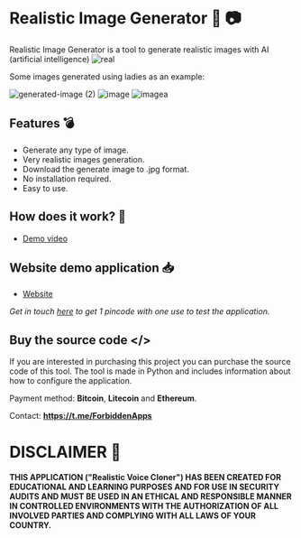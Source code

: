 # Realistic Image Generator 🤖 📷
Realistic Image Generator is a tool to generate realistic images with AI (artificial intelligence)
![real](https://github.com/ForbiddenApps/Realistic-Image-Generator/assets/164560634/63854d34-a149-467c-b4ed-bf8992d4da4d)

Some images generated using ladies as an example:

![generated-image (2)](https://github.com/ForbiddenApps/Realistic-Image-Generator/assets/164560634/4475c613-00ba-418c-ae4a-0683dba4778d)
![image](https://github.com/ForbiddenApps/Realistic-Image-Generator/assets/164560634/c513949a-0a29-4e8c-9a82-f95547a3dbca)
![imagea](https://github.com/ForbiddenApps/Realistic-Image-Generator/assets/164560634/00b82d2e-1d1a-4b7b-a0b8-b0afae6bb290)

## Features 💣

+ Generate any type of image.
+ Very realistic images generation.
+ Download the generate image to .jpg format.
+ No installation required.
+ Easy to use.

## How does it work? 🧪 

+ [Demo video](https://www.youtube.com/watch?v=NpCoUD3B8AM)

## Website demo application 📥

+ [Website](https://forbiddenapps.com/realistic-image-generator.php)

*Get in touch [here](https://t.me/ForbiddenApps) to get 1 pincode with one use to test the application.*

 ## Buy the source code </>
 
If you are interested in purchasing this project you can purchase the source code of this tool. The tool is made in Python and includes information about how to configure the application.

Payment method: **Bitcoin**, **Litecoin** and **Ethereum**.

Contact: **https://t.me/ForbiddenApps**

# DISCLAIMER 📜

**THIS APPLICATION ("Realistic Voice Cloner") HAS BEEN CREATED FOR EDUCATIONAL AND LEARNING PURPOSES AND FOR USE IN SECURITY AUDITS AND MUST BE USED IN AN ETHICAL AND RESPONSIBLE MANNER IN CONTROLLED ENVIRONMENTS WITH THE AUTHORIZATION OF ALL INVOLVED PARTIES AND COMPLYING WITH ALL LAWS OF YOUR COUNTRY.**

